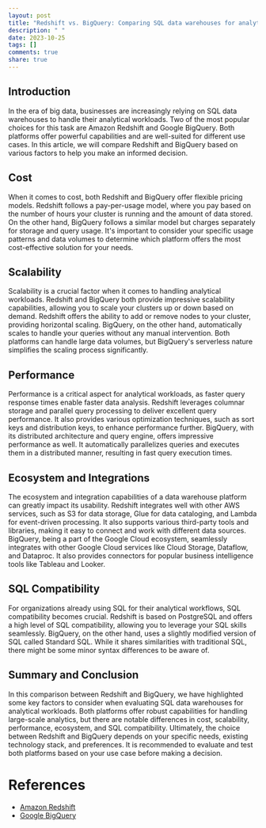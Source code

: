 ```yaml
---
layout: post
title: "Redshift vs. BigQuery: Comparing SQL data warehouses for analytical workloads."
description: " "
date: 2023-10-25
tags: []
comments: true
share: true
---
```


## Introduction
In the era of big data, businesses are increasingly relying on SQL data warehouses to handle their analytical workloads. Two of the most popular choices for this task are Amazon Redshift and Google BigQuery. Both platforms offer powerful capabilities and are well-suited for different use cases. In this article, we will compare Redshift and BigQuery based on various factors to help you make an informed decision.

## Cost
When it comes to cost, both Redshift and BigQuery offer flexible pricing models. Redshift follows a pay-per-usage model, where you pay based on the number of hours your cluster is running and the amount of data stored. On the other hand, BigQuery follows a similar model but charges separately for storage and query usage. It's important to consider your specific usage patterns and data volumes to determine which platform offers the most cost-effective solution for your needs.

## Scalability
Scalability is a crucial factor when it comes to handling analytical workloads. Redshift and BigQuery both provide impressive scalability capabilities, allowing you to scale your clusters up or down based on demand. Redshift offers the ability to add or remove nodes to your cluster, providing horizontal scaling. BigQuery, on the other hand, automatically scales to handle your queries without any manual intervention. Both platforms can handle large data volumes, but BigQuery's serverless nature simplifies the scaling process significantly.

## Performance
Performance is a critical aspect for analytical workloads, as faster query response times enable faster data analysis. Redshift leverages columnar storage and parallel query processing to deliver excellent query performance. It also provides various optimization techniques, such as sort keys and distribution keys, to enhance performance further. BigQuery, with its distributed architecture and query engine, offers impressive performance as well. It automatically parallelizes queries and executes them in a distributed manner, resulting in fast query execution times.

## Ecosystem and Integrations
The ecosystem and integration capabilities of a data warehouse platform can greatly impact its usability. Redshift integrates well with other AWS services, such as S3 for data storage, Glue for data cataloging, and Lambda for event-driven processing. It also supports various third-party tools and libraries, making it easy to connect and work with different data sources. BigQuery, being a part of the Google Cloud ecosystem, seamlessly integrates with other Google Cloud services like Cloud Storage, Dataflow, and Dataproc. It also provides connectors for popular business intelligence tools like Tableau and Looker.

## SQL Compatibility
For organizations already using SQL for their analytical workflows, SQL compatibility becomes crucial. Redshift is based on PostgreSQL and offers a high level of SQL compatibility, allowing you to leverage your SQL skills seamlessly. BigQuery, on the other hand, uses a slightly modified version of SQL called Standard SQL. While it shares similarities with traditional SQL, there might be some minor syntax differences to be aware of.

## Summary and Conclusion
In this comparison between Redshift and BigQuery, we have highlighted some key factors to consider when evaluating SQL data warehouses for analytical workloads. Both platforms offer robust capabilities for handling large-scale analytics, but there are notable differences in cost, scalability, performance, ecosystem, and SQL compatibility. Ultimately, the choice between Redshift and BigQuery depends on your specific needs, existing technology stack, and preferences. It is recommended to evaluate and test both platforms based on your use case before making a decision.

# References
- [Amazon Redshift](https://aws.amazon.com/redshift/)
- [Google BigQuery](https://cloud.google.com/bigquery/)